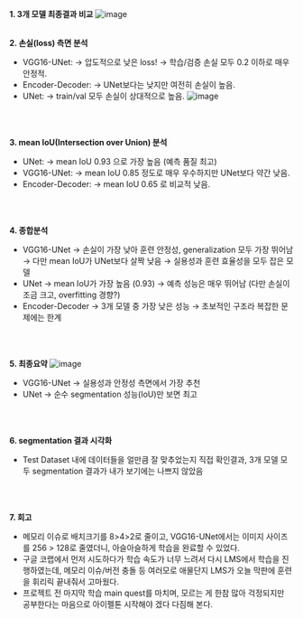 **1. 3개 모델 최종결과 비교**
![image](https://github.com/user-attachments/assets/b3c79462-af6d-4bb4-bef9-a911633a9cb6)
<br>
<br>

**2. 손실(loss) 측면 분석**
- VGG16-UNet:
  → 압도적으로 낮은 loss!
  → 학습/검증 손실 모두 0.2 이하로 매우 안정적.
- Encoder-Decoder:
  → UNet보다는 낮지만 여전히 손실이 높음.
- UNet:
  → train/val 모두 손실이 상대적으로 높음.
![image](https://github.com/user-attachments/assets/3ba62608-9d0b-4016-8761-2df340c4d50b)
<br>
<br>

**3. mean IoU(Intersection over Union) 분석**
- UNet:
  → mean IoU 0.93 으로 가장 높음 (예측 품질 최고)
- VGG16-UNet:
  → mean IoU 0.85 정도로 매우 우수하지만 UNet보다 약간 낮음.
- Encoder-Decoder:
  → mean IoU 0.65 로 비교적 낮음.
<br>
<br>

**4. 종합분석**
- VGG16-UNet
  → 손실이 가장 낮아 훈련 안정성, generalization 모두 가장 뛰어남
  → 다만 mean IoU가 UNet보다 살짝 낮음
  → 실용성과 훈련 효율성을 모두 잡은 모델
- UNet
  → mean IoU가 가장 높음 (0.93)
  → 예측 성능은 매우 뛰어남 (다만 손실이 조금 크고, overfitting 경향?)
- Encoder-Decoder
  → 3개 모델 중 가장 낮은 성능
  → 초보적인 구조라 복잡한 문제에는 한계
<br>
<br>

**5. 최종요약**
![image](https://github.com/user-attachments/assets/b51f6bf8-e769-4436-adde-3a3469226f2d)
- VGG16-UNet
  → 실용성과 안정성 측면에서 가장 추천
- UNet
  → 순수 segmentation 성능(IoU)만 보면 최고
<br>
<br>

**6. segmentation 결과 시각화**
- Test Dataset 내에 데이터들을 얼만큼 잘 맞추었는지 직접 확인결과, 3개 모델 모두 segmentation 결과가 내가 보기에는 나쁘지 않았음
<br>
<br>

**7. 회고**
- 메모리 이슈로 배치크기를 8>4>2로 줄이고, VGG16-UNet에서는 이미지 사이즈를 256 > 128로 줄였더니, 아슬아슬하게 학습을 완료할 수 있었다.
- 구글 코랩에서 먼저 시도하다가 학습 속도가 너무 느려서 다시 LMS에서 학습을 진행하였는데, 메모리 이슈/버전 충돌 등 여러모로 애물단지 LMS가 오늘 막판에 훈련을 휘리릭 끝내줘서 고마웠다.
- 프로젝트 전 마지막 학습 main quest를 마치며, 모르는 게 한참 많아 걱정되지만 공부한다는 마음으로 아이펠톤 시작해야 겠다 다짐해 본다.

